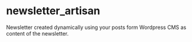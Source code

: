 newsletter_artisan
==================

Newsletter created dynamically using your posts form Wordpress CMS as content of the newsletter.
